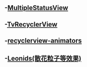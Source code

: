 ##  -[MultipleStatusView](https://github.com/iceCola7/WanAndroid)
## -[TvRecyclerView](https://github.com/henryblue/TvRecyclerView)
## -[recyclerview-animators](https://github.com/wasabeef/recyclerview-animators)
## -[Leonids(散花粒子等效果)](https://github.com/plattysoft/Leonids)